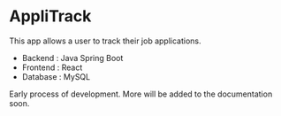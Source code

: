 # AppliTrack

This app allows a user to track their job applications.

- Backend : Java Spring Boot
- Frontend : React
- Database : MySQL

Early process of development. More will be added to the documentation soon.
